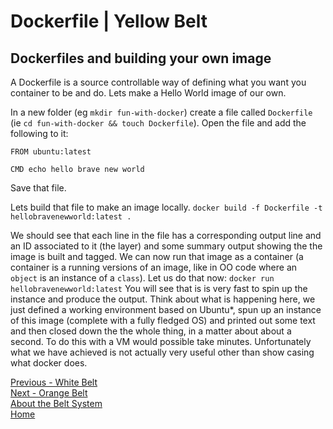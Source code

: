 
# Dockerfile | Yellow Belt

## Dockerfiles and building your own image

A Dockerfile is a source controllable way of defining what you want you container to be and do. Lets make a Hello World image of our own.

In a new folder (eg `mkdir fun-with-docker`) create a file called `Dockerfile` (ie `cd fun-with-docker && touch Dockerfile`).
Open the file and add the following to it:

```docker
FROM ubuntu:latest

CMD echo hello brave new world
```

Save that file.

Lets build that file to make an image locally.
`docker build -f Dockerfile -t hellobravenewworld:latest .`

We should see that each line in the file has a corresponding output line and an ID associated to it (the layer) and some summary output showing the the image is built and tagged.
We can now run that image as a container (a container is a running versions of an image, like in OO code where an `object` is an instance of a `class`). Let us do that now:
`docker run hellobravenewworld:latest`
You will see that is is very fast to spin up the instance and produce the output. Think about what is happening here, we just defined a working environment based on Ubuntu*, spun up an instance of this image (complete with a fully fledged OS) and printed out some text and then closed down the the whole thing, in a matter about about a second. To do this with a VM would possible take minutes. Unfortunately what we have achieved is not actually very useful other than show casing what docker does.

[Previous - White Belt](./WhiteBelt)  
[Next - Orange Belt](./OrangeBelt)  
[About the Belt System](./BeltSystem)  
[Home](./)  

